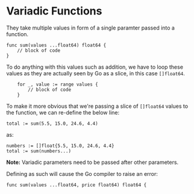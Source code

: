 # Variadic Functions

They take multiple values in form of a single paramter passed into a function.

```
func sum(values ...float64) float64 {
    // block of code
}
```

To do anything with this values such as addition, we have to loop these values as they are actually seen by Go as a slice, in this case `[]float64`.

```
    for _, value := range values {
        // block of code
    }
```

To make it more obvious that we're passing a slice of `[]float64` values to the function, we can re-define the below line:

```
total := sum(5.5, 15.0, 24.6, 4.4)
```

as:

```
numbers := []float{5.5, 15.0, 24.6, 4.4}
total := sum(numbers...)
```

**Note:** Variadic parameters need to be passed after other parameters.

Defining as such will cause the Go compiler to raise an error:

```
func sum(values ...float64, price float64) float64 {
```

